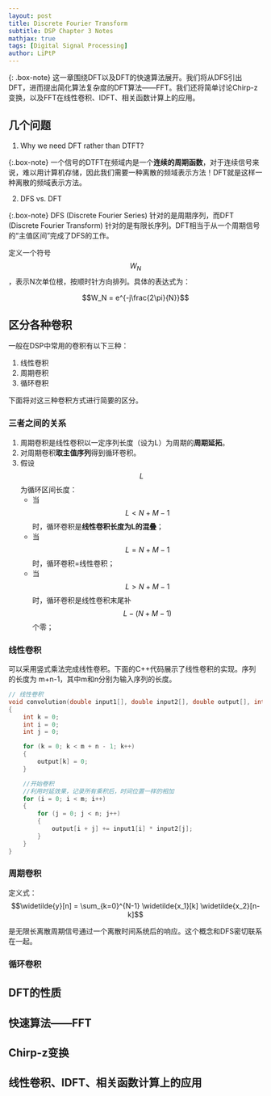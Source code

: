 ```yaml
---
layout: post
title: Discrete Fourier Transform
subtitle: DSP Chapter 3 Notes
mathjax: true
tags: [Digital Signal Processing]
author: LiPtP
---
```


{: .box-note}
这一章围绕DFT以及DFT的快速算法展开。我们将从DFS引出DFT，进而提出简化算法复杂度的DFT算法——FFT。我们还将简单讨论Chirp-z变换，以及FFT在线性卷积、IDFT、相关函数计算上的应用。

## 几个问题
1. Why we need DFT rather than DTFT?

{:.box-note}
一个信号的DTFT在频域内是一个**连续的周期函数**，对于连续信号来说，难以用计算机存储，因此我们需要一种离散的频域表示方法！DFT就是这样一种离散的频域表示方法。

2. DFS vs. DFT

{:.box-note}
DFS (Discrete Fourier Series) 针对的是周期序列，而DFT (Discrete Fourier Transform) 针对的是有限长序列。DFT相当于从一个周期信号的“主值区间”完成了DFS的工作。

定义一个符号$$W_N$$，表示N次单位根，按顺时针方向排列。具体的表达式为：

$$W_N = e^{-j\frac{2\pi}{N}}$$

## 区分各种卷积
一般在DSP中常用的卷积有以下三种：
1. 线性卷积
2. 周期卷积
3. 循环卷积

下面将对这三种卷积方式进行简要的区分。
### 三者之间的关系
1. 周期卷积是线性卷积以一定序列长度（设为L）为周期的**周期延拓**。
2. 对周期卷积**取主值序列**得到循环卷积。
3. 假设$$L$$为循环区间长度：
    - 当$$L < N+M-1 $$ 时，循环卷积是**线性卷积长度为L的混叠**；
    - 当$$L=N+M-1$$时，循环卷积=线性卷积；
    - 当$$L>N+M-1$$时，循环卷积是线性卷积末尾补$$L-(N+M-1)$$个零；
    
### 线性卷积
可以采用竖式乘法完成线性卷积。下面的C++代码展示了线性卷积的实现。序列的长度为 m+n-1，其中m和n分别为输入序列的长度。
```c++
// 线性卷积
void convolution(double input1[], double input2[], double output[], int n, int m)
{
    int k = 0;
	int i = 0;
    int j = 0;

	for (k = 0; k < m + n - 1; k++) 
	{
		output[k] = 0;
	}

	//开始卷积
	//利用时延效果，记录所有乘积后，时间位置一样的相加
	for (i = 0; i < m; i++) 
	{
		for (j = 0; j < n; j++) 
		{
			output[i + j] += input1[i] * input2[j];
		}
	}
}

```
### 周期卷积
定义式：
$$\widetilde{y}[n] = \sum_{k=0}^{N-1} \widetilde{x_1}[k] \widetilde{x_2}[n-k]$$

是无限长离散周期信号通过一个离散时间系统后的响应。这个概念和DFS密切联系在一起。
### 循环卷积

## DFT的性质

## 快速算法——FFT

## Chirp-z变换

## 线性卷积、IDFT、相关函数计算上的应用